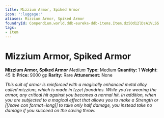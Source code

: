 ```yaml
---
title: Mizzium Armor, Spiked Armor
icon: ':luggage:'
aliases: Mizzium Armor, Spiked Armor
foundryId: Compendium.world.ddb-eureka-ddb-items.Item.dz5Od12lDsA1VLSS
tags:
- Item
---
```


# Mizzium Armor, Spiked Armor

**Mizzium Armor, Spiked Armor**
_Medium_
**Type:** Medium
**Quantity:** 1
**Weight:** 45 lb
**Price:** 9000 gp
**Rarity:** Rare
**Attunement:** None

*This suit of armor is reinforced with a magically enhanced metal alloy called mizzium, which is made in Izzet foundries. While you’re wearing the armor, any critical hit against you becomes a normal hit. In addition, when you are subjected to a magical effect that allows you to make a Strength or [[/save con format=long]] to take only half damage, you instead take no damage if you succeed on the saving throw.*
